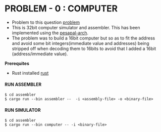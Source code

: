 # PROBLEM - 0 : COMPUTER
 -  Problem to this question [problem](https://github.com/wxmbugu/computer/blob/main/PROBLEM.md)
 - This is 32bit computer simulator and assembler. This has been implemented using the [pesapal-arch](https://github.com/wxmbugu/computer/blob/main/assembler/isa.arch).
  - The problem was to build a 16bit computer but so as to fit the address and avoid some bit integers(immediate value and addresses) being stripped off when decoding them to 16bits  to avoid that I added a 16bit (address/immediate value).  
  

 **Prerequites**
  - Rust installed [rust](https://www.rust-lang.org/tools/install)

#### RUN ASSEMBLER
```
$ cd assembler
$ cargo run --bin assembler --  -i <assembly-file> -o <binary-file>     
```

#### RUN SIMULATOR
```
$ cd assembler
$ cargo run --bin computer -- -i <binary-file>       
```



